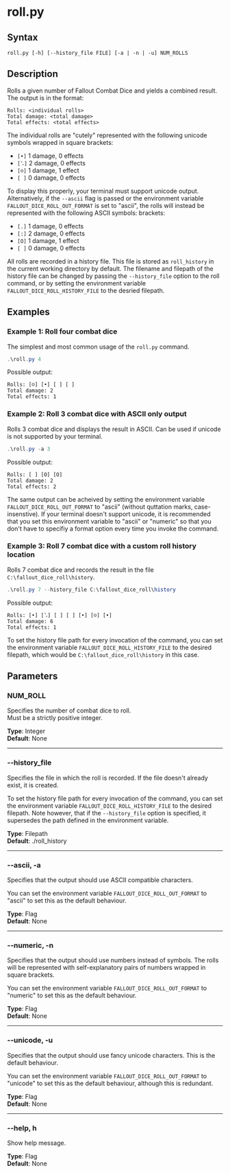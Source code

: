 # roll.py

## Syntax
```
roll.py [-h] [--history_file FILE] [-a | -n | -u] NUM_ROLLS
```

## Description
Rolls a given number of Fallout Combat Dice and yields a combined result.  
The output is in the format:
```
Rolls: <individual rolls>
Total damage: <total damage>
Total effects: <total effects>
```

The individual rolls are "cutely" represented with the following unicode symbols wrapped in square 
brackets:
  - `[•]` 1 damage, 0 effects <!-- &#8226; -->
  - `[⠡]` 2 damage, 0 effects <!-- &#10273; -->
  - `[☺]` 1 damage, 1 effect <!-- &#9786; -->
  - `[ ]` 0 damage, 0 effects

To display this properly, your terminal must support unicode output. Alternatively, if the `--ascii` 
flag is passed or the environment variable `FALLOUT_DICE_ROLL_OUT_FORMAT` is set to "ascii", the 
rolls will instead be represented with the following ASCII symbols:
brackets:
  - `[.]` 1 damage, 0 effects
  - `[:]` 2 damage, 0 effects
  - `[O]` 1 damage, 1 effect 
  - `[ ]` 0 damage, 0 effects

All rolls are recorded in a history file. This file is stored as `roll_history` in the current 
working directory by default. The filename and filepath of the history file can be changed by 
passing the `--history_file` option to the roll command, or by setting the environment variable 
`FALLOUT_DICE_ROLL_HISTORY_FILE` to the desried filepath.

## Examples
### Example 1: Roll four combat dice
The simplest and most common usage of the `roll.py` command.
```powershell
.\roll.py 4
```
Possible output:
```
Rolls: [☺] [•] [ ] [ ]
Total damage: 2
Total effects: 1
```

### Example 2: Roll 3 combat dice with ASCII only output
Rolls 3 combat dice and displays the result in ASCII. Can be used if unicode is not supported by 
your terminal.
```powershell
.\roll.py -a 3
```
Possible output:
```
Rolls: [ ] [O] [O]
Total damage: 2
Total effects: 2
```
The same output can be acheived by setting the environment variable `FALLOUT_DICE_ROLL_OUT_FORMAT` 
to "ascii" (without quttation marks, case-insenstive). If your terminal doesn't support unicode, 
it is recommended that you set this environment variable to "ascii" or "numeric" so that you don't 
have to specifiy a format option every time you invoke the command.

### Example 3: Roll 7 combat dice with a custom roll history location
Rolls 7 combat dice and records the result in the file `C:\fallout_dice_roll\history`.
```powershell
.\roll.py 7 --history_file C:\fallout_dice_roll\history
```
Possible output:
```
Rolls: [•] [⠡] [ ] [ ] [•] [☺] [•]
Total damage: 6
Total effects: 1
```
To set the history file path for every invocation of the command, you can set the environment 
variable `FALLOUT_DICE_ROLL_HISTORY_FILE` to the desired filepath, which would be 
`C:\fallout_dice_roll\history` in this case.

## Parameters

### NUM_ROLL
Specifies the number of combat dice to roll.  
Must be a strictly positive integer.

**Type**: Integer  
**Default**: None

---

### --history_file
Specifies the file in which the roll is recorded. If the file doesn't already exist, it is created.

To set the history file path for every invocation of the command, you can set the environment 
variable `FALLOUT_DICE_ROLL_HISTORY_FILE` to the desired filepath. Note however, that if the 
`--history_file` option is specified, it supersedes the path defined in the environment variable. 

**Type**: Filepath  
**Default**: ./roll_history

---

### --ascii, -a
Specifies that the output should use ASCII compatible characters.

You can set the environment variable `FALLOUT_DICE_ROLL_OUT_FORMAT` to "ascii" to set this as the
default behaviour. 

**Type**: Flag  
**Default**: None

---

### --numeric, -n
Specifies that the output should use numbers instead of symbols. The rolls will be 
represented with self-explanatory pairs of numbers wrapped in square brackets.

You can set the environment variable `FALLOUT_DICE_ROLL_OUT_FORMAT` to "numeric" to set this as the
default behaviour. 

**Type**: Flag  
**Default**: None

---

### --unicode, -u
Specifies that the output should use fancy unicode characters. This is the default behaviour.

You can set the environment variable `FALLOUT_DICE_ROLL_OUT_FORMAT` to "unicode" to set this as the
default behaviour, although this is redundant.

**Type**: Flag  
**Default**: None

---

### --help, h
Show help message.

**Type**: Flag  
**Default**: None
